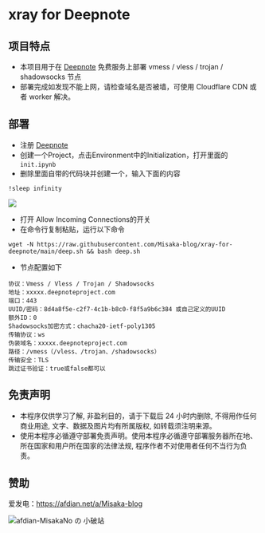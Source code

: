 # xray for Deepnote

## 项目特点

* 本项目用于在 [Deepnote](https://deepnote.com/) 免费服务上部署 vmess / vless / trojan / shadowsocks 节点
* 部署完成如发现不能上网，请检查域名是否被墙，可使用 Cloudflare CDN 或者 worker 解决。

## 部署

* 注册 [Deepnote](https://deepnote.com/)
* 创建一个Project，点击Environment中的Initialization，打开里面的`init.ipynb`
* 删除里面自带的代码块并创建一个，输入下面的内容

```
!sleep infinity
```

![](https://gcore.jsdelivr.net/gh/Misaka-blog/imgs@main/20230208164251.png)

* 打开 Allow Incoming Connections的开关
* 在命令行复制粘贴，运行以下命令

```shell
wget -N https://raw.githubusercontent.com/Misaka-blog/xray-for-deepnote/main/deep.sh && bash deep.sh
```

* 节点配置如下

```
协议：Vmess / Vless / Trojan / Shadowsocks
地址：xxxxx.deepnoteproject.com
端口：443
UUID/密码：8d4a8f5e-c2f7-4c1b-b8c0-f8f5a9b6c384 或自己定义的UUID
额外ID：0
Shadowsocks加密方式：chacha20-ietf-poly1305
传输协议：ws
伪装域名：xxxxx.deepnoteproject.com
路径：/vmess（/vless、/trojan、/shadowsocks）
传输安全：TLS
跳过证书验证：true或false都可以
```

## 免责声明

* 本程序仅供学习了解, 非盈利目的，请于下载后 24 小时内删除, 不得用作任何商业用途, 文字、数据及图片均有所属版权, 如转载须注明来源。
* 使用本程序必循遵守部署免责声明。使用本程序必循遵守部署服务器所在地、所在国家和用户所在国家的法律法规, 程序作者不对使用者任何不当行为负责。

## 赞助

爱发电：https://afdian.net/a/Misaka-blog

![afdian-MisakaNo の 小破站](https://user-images.githubusercontent.com/122191366/211533469-351009fb-9ae8-4601-992a-abbf54665b68.jpg)
